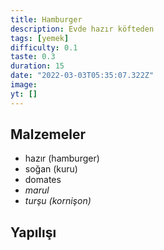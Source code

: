 ```yaml
---
title: Hamburger
description: Evde hazır köfteden
tags: [yemek]
difficulty: 0.1
taste: 0.3
duration: 15
date: "2022-03-03T05:35:07.322Z"
image:
yt: []
---
```


## Malzemeler

- hazır (hamburger)
- soğan (kuru)
- domates
- _marul_
- _turşu (kornişon)_

## Yapılışı
